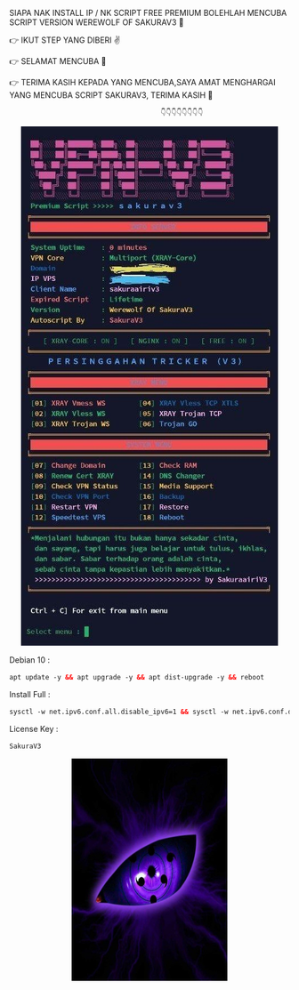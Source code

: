 SIAPA NAK INSTALL IP / NK SCRIPT FREE PREMIUM BOLEHLAH MENCUBA SCRIPT VERSION WEREWOLF OF SAKURAV3 🤟 

👉 IKUT STEP YANG DIBERI ✌️

👉 SELAMAT MENCUBA 🤞

👉 TERIMA KASIH KEPADA YANG MENCUBA,SAYA AMAT MENGHARGAI YANG MENCUBA SCRIPT SAKURAV3, TERIMA KASIH 🤙

                                          👇👇👇👇👇👇👇👇

<p align="center">
<img src="https://raw.githubusercontent.com/V3SAKURAAIRIV3/Persinggahan-V3/main/MENU.jpg" />
</p>

Debian 10 : <br>
 
  ```html
apt update -y && apt upgrade -y && apt dist-upgrade -y && reboot
  ```
Install Full : <br>

  ```html
sysctl -w net.ipv6.conf.all.disable_ipv6=1 && sysctl -w net.ipv6.conf.default.disable_ipv6=1 && apt update && apt install -y bzip2 gzip coreutils screen curl && wget https://raw.githubusercontent.com/V3SAKURAAIRIV3/Persinggahan-V3/main/INSTALL/install.sh && chmod +x install.sh && ./install.sh
  ```

License Key : 
  ```html
SakuraV3
  ```

<p align="center"><img src="https://raw.githubusercontent.com/V3SAKURAAIRIV3/Persinggahan-V3/main/SYSTEM.jpg" width="280" height="400"></p>

